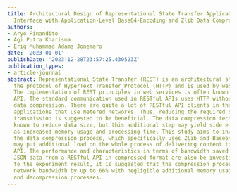 ```yaml
---
title: Architectural Design of Representational State Transfer Application Programming
  Interface with Application-Level Base64-Encoding and Zlib Data Compression
authors:
- Aryo Pinandito
- Agi Putra Kharisma
- Eriq Muhammad Adams Jonemaro
date: '2023-01-01'
publishDate: '2023-12-28T23:57:25.430523Z'
publication_types:
- article-journal
abstract: Representational State Transfer (REST) is an architectural style that underlies
  the protocol of HyperText Transfer Protocol (HTTP) and is used by web applications.
  The implementation of REST principles in web services is often known as RESTful
  API. The standard communication used in RESTful APIs uses HTTP without involving
  data compression. There are quite a lot of RESTful API clients in the form of mobile
  applications that use metered networks. Thus, reducing the required bandwidth during
  transmission is suggested to be beneficial. The data compression technique is widely
  known to reduce data size, but this additional step may yield side effects such
  as increased memory usage and processing time. This study aims to investigate how
  the data compression process, which specifically uses Zlib and Base64 encoding,
  may put additional load on the whole process of delivering content to a RESTful
  API. The performance and characteristics in terms of bandwidth saved when distributing
  JSON data from a RESTful API in compressed format are also be investigated. According
  to the experiment result, it is suggested that the compression process can reduce
  network bandwidth by up to 66% with negligible additional memory usage for the compression
  and decompression processes.
---
```

